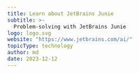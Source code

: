 ```yaml
---
title: Learn about JetBrains Junie
subtitle: >-
  Problem-solving with JetBrains Junie
logo: logo.svg
website: "https://www.jetbrains.com/ai/"
topicType: technology
author: md
date: 2023-12-12
---
```

